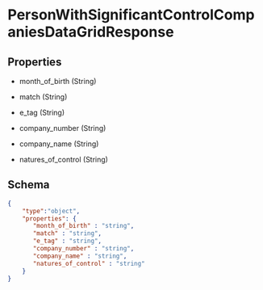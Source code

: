 # PersonWithSignificantControlCompaniesDataGridResponse
## Properties
- month_of_birth (String)

   
- match (String)

   
- e_tag (String)

   
- company_number (String)

   
- company_name (String)

   
- natures_of_control (String)

   

## Schema
```json
{
    "type":"object",
    "properties": {
       "month_of_birth" : "string",
       "match" : "string",
       "e_tag" : "string",
       "company_number" : "string",
       "company_name" : "string",
       "natures_of_control" : "string"
    }
}
```

